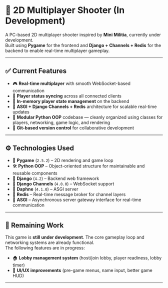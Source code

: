 # 🔫 2D Multiplayer Shooter (In Development)

A PC-based 2D multiplayer shooter inspired by **Mini Militia**, currently under development.  
Built using **Pygame** for the frontend and **Django + Channels + Redis** for the backend to enable real-time multiplayer gameplay.

---

## ✅ Current Features

- 🎮 **Real-time multiplayer** with smooth WebSocket-based communication  
- 🧍 **Player status syncing** across all connected clients  
- 🧠 **In-memory player state management** on the backend  
- 📡 **ASGI + Django Channels + Redis** architecture for scalable real-time updates  
- 🧵 **Modular Python OOP** codebase — cleanly organized using classes for players, networking, game logic, and rendering  
- 🚀 **Git-based version control** for collaborative development

---

## ⚙️ Technologies Used

- 🎯 **Pygame** (`2.5.2`) – 2D rendering and game loop  
- 🛠 **Python OOP** – Object-oriented structure for maintainable and reusable components  
- 🔌 **Django** (`4.2`) – Backend web framework  
- 🧵 **Django Channels** (`4.0.0`) – WebSocket support  
- 🔄 **Daphne** (`4.1.0`) – ASGI server  
- 📡 **Redis** – Real-time message broker for channel layers  
- 🔐 **ASGI** – Asynchronous server gateway interface for real-time communication

---

## 🚧 Remaining Work

This game is **still under development**. The core gameplay loop and networking systems are already functional.  
The following features are in progress:

- 🏠 **Lobby management system** (host/join lobby, player readiness, lobby timer)  
- 🎨 **UI/UX improvements** (pre-game menus, name input, better game HUD)

---




